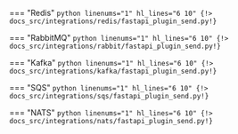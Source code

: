 === "Redis"
    ```python linenums="1" hl_lines="6 10"
    {!> docs_src/integrations/redis/fastapi_plugin_send.py!}
    ```

=== "RabbitMQ"
    ```python linenums="1" hl_lines="6 10"
    {!> docs_src/integrations/rabbit/fastapi_plugin_send.py!}
    ```

=== "Kafka"
    ```python linenums="1" hl_lines="6 10"
    {!> docs_src/integrations/kafka/fastapi_plugin_send.py!}
    ```

=== "SQS"
    ```python linenums="1" hl_lines="6 10"
    {!> docs_src/integrations/sqs/fastapi_plugin_send.py!}
    ```

=== "NATS"
    ```python linenums="1" hl_lines="6 10"
    {!> docs_src/integrations/nats/fastapi_plugin_send.py!}
    ```
